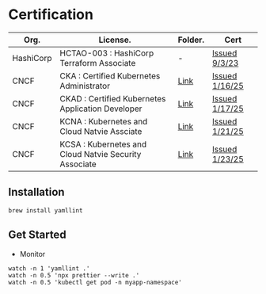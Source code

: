 # Certification

| Org.      | License.                                              | Folder.                                                                 | Cert                                                                                 |
| --------- | ----------------------------------------------------- | ----------------------------------------------------------------------- | ------------------------------------------------------------------------------------ |
| HashiCorp | HCTAO-003 : HashiCorp Terraform Associate             | -                                                                       | [Issued 9/3/23](https://www.credly.com/badges/6fcea4a2-84d2-4f2f-9101-872329e22063)  |
| CNCF      | CKA : Certified Kubernetes Administrator              | [Link](./cncf-certified-kubernetes-administrator/README.md)             | [Issued 1/16/25](https://www.credly.com/badges/73809ed3-8063-4eba-83c0-881abcd9aa8b) |
| CNCF      | CKAD : Certified Kubernetes Application Developer     | [Link](./cncf-certified-kubernetes-application-developer/README.md)     | [Issued 1/17/25](https://www.credly.com/badges/c2f2934f-ea13-4387-964e-af069e5c31ac) |
| CNCF      | KCNA : Kubernetes and Cloud Natvie Assciate           | [Link](./cncf-kubernetes-and-cloud-native-associate/README.md)          | [Issued 1/21/25](https://www.credly.com/badges/bbcd103d-4c19-49a2-8601-bcda26d2b844) |
| CNCF      | KCSA : Kubernetes and Cloud Natvie Security Associate | [Link](./cncf-kubernetes-and-cloud-native-security-associate/README.md) | [Issued 1/23/25](https://www.credly.com/badges/b2b67377-f62b-4db7-ab57-3ae04a8b0497) |

## Installation

```shell
brew install yamllint
```

## Get Started

- Monitor

```shell
watch -n 1 'yamllint .'
watch -n 0.5 'npx prettier --write .'
watch -n 0.5 'kubectl get pod -n myapp-namespace'
```

